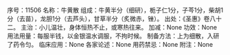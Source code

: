 序号：11506
名称：牛黄散
组成：牛黄半分（细研），栀子仁1分，子芩1分，柴胡1分（去苗），龙胆1分（去芦头），甘草半分（炙微赤，锉）。
出处：《圣惠》卷八十二。
主治：小儿温壮，身体恒热不止，或寒热往来。
加减：None
功效：None
用法用量：每服半钱，以金银温水调服，不拘时候。
制备方法：上为细散，入研了药令匀。
临床应用：None
各家论述：None
用药禁忌：None
附注：None
